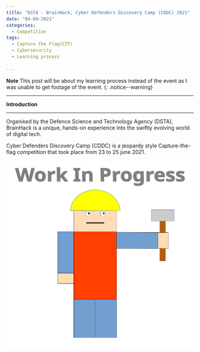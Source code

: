 ```yaml
---
title: "DSTA - BrainHack, Cyber Defenders Discovery Camp (CDDC) 2021"
date: "04-09-2021"
categories:
  - Competition
tags:
  - Capture the Flag(CTF)
  - Cybersecurity
  - Learning process

---
```


**Note** This post will be about my learning process instead of the event as I was unable to get footage of the event.
{: .notice--warning}

***

<strong>Introduction</strong>

***
Organised by the Defence Science and Technology Agency (DSTA), BrainHack is a unique, hands-on experience into the swiftly evolving world of digital tech.

Cyber Defenders Discovery Camp (CDDC) is a jeopardy style Capture-the-flag competition that took place from 23 to 25 june 2021.


![WIP](/assets/images/common/WIP.png)